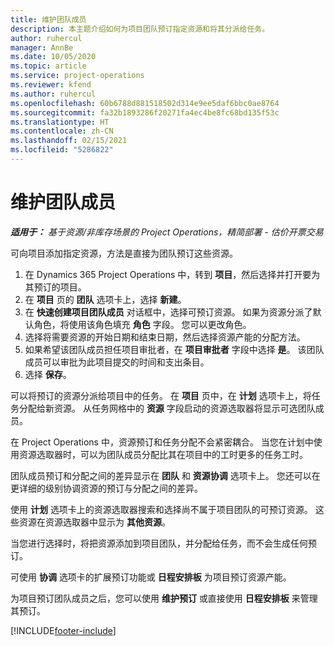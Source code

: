 ```yaml
---
title: 维护团队成员
description: 本主题介绍如何为项目团队预订指定资源和将其分派给任务。
author: ruhercul
manager: AnnBe
ms.date: 10/05/2020
ms.topic: article
ms.service: project-operations
ms.reviewer: kfend
ms.author: ruhercul
ms.openlocfilehash: 60b6788d881518502d314e9ee5daf6bbc0ae8764
ms.sourcegitcommit: fa32b1893286f20271fa4ec4be8fc68bd135f53c
ms.translationtype: HT
ms.contentlocale: zh-CN
ms.lasthandoff: 02/15/2021
ms.locfileid: "5286822"
---
```

# <a name="maintain-team-members"></a>维护团队成员

_**适用于：** 基于资源/非库存场景的 Project Operations，精简部署 - 估价开票交易_

可向项目添加指定资源，方法是直接为团队预订这些资源。

1. 在 Dynamics 365 Project Operations 中，转到 **项目**，然后选择并打开要为其预订的项目。
2. 在 **项目** 页的 **团队** 选项卡上，选择 **新建**。 
3. 在 **快速创建项目团队成员** 对话框中，选择可预订资源。 如果为资源分派了默认角色，将使用该角色填充 **角色** 字段。 您可以更改角色。 
4. 选择将需要资源的开始日期和结束日期，然后选择资源产能的分配方法。 
5. 如果希望该团队成员担任项目审批者，在 **项目审批者** 字段中选择 **是**。 该团队成员可以审批为此项目提交的时间和支出条目。 
6. 选择 **保存**。

可以将预订的资源分派给项目中的任务。 在 **项目** 页中，在 **计划** 选项卡上，将任务分配给新资源。 从任务网格中的 **资源** 字段启动的资源选取器将显示可选团队成员。


在 Project Operations 中，资源预订和任务分配不会紧密耦合。 当您在计划中使用资源选取器时，可以为团队成员分配比其在项目中的工时更多的任务工时。

团队成员预订和分配之间的差异显示在 **团队** 和 **资源协调** 选项卡上。 您还可以在更详细的级别协调资源的预订与分配之间的差异。

使用 **计划** 选项卡上的资源选取器搜索和选择尚不属于项目团队的可预订资源。 这些资源在资源选取器中显示为 **其他资源**。

当您进行选择时，将把资源添加到项目团队，并分配给任务，而不会生成任何预订。

可使用 **协调** 选项卡的扩展预订功能或 **日程安排板** 为项目预订资源产能。

为项目预订团队成员之后，您可以使用 **维护预订** 或直接使用 **日程安排板** 来管理其预订。


[!INCLUDE[footer-include](../includes/footer-banner.md)]